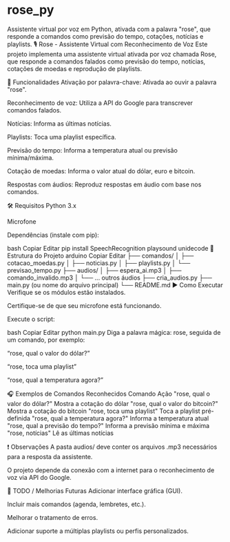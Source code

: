 # rose_py
Assistente virtual por voz em Python, ativada com a palavra "rose", que responde a comandos como previsão do tempo, cotações, notícias e playlists.
🎙️ Rose - Assistente Virtual com Reconhecimento de Voz
Este projeto implementa uma assistente virtual ativada por voz chamada Rose, que responde a comandos falados como previsão do tempo, notícias, cotações de moedas e reprodução de playlists.

🚀 Funcionalidades
Ativação por palavra-chave: Ativada ao ouvir a palavra "rose".

Reconhecimento de voz: Utiliza a API do Google para transcrever comandos falados.

Notícias: Informa as últimas notícias.

Playlists: Toca uma playlist específica.

Previsão do tempo: Informa a temperatura atual ou previsão mínima/máxima.

Cotação de moedas: Informa o valor atual do dólar, euro e bitcoin.

Respostas com áudios: Reproduz respostas em áudio com base nos comandos.

🛠️ Requisitos
Python 3.x

Microfone

Dependências (instale com pip):

bash
Copiar
Editar
pip install SpeechRecognition playsound unidecode
📁 Estrutura do Projeto
arduino
Copiar
Editar
├── comandos/
│   ├── cotacao_moedas.py
│   ├── noticias.py
│   ├── playlists.py
│   └── previsao_tempo.py
├── audios/
│   ├── espera_ai.mp3
│   ├── comando_invalido.mp3
│   └── ... outros áudios
├── cria_audios.py
├── main.py (ou nome do arquivo principal)
└── README.md
▶️ Como Executar
Verifique se os módulos estão instalados.

Certifique-se de que seu microfone está funcionando.

Execute o script:

bash
Copiar
Editar
python main.py
Diga a palavra mágica: rose, seguida de um comando, por exemplo:

“rose, qual o valor do dólar?”

“rose, toca uma playlist”

“rose, qual a temperatura agora?”

🎧 Exemplos de Comandos Reconhecidos
Comando	Ação
"rose, qual o valor do dólar?"	Mostra a cotação do dólar
"rose, qual o valor do bitcoin?"	Mostra a cotação do bitcoin
"rose, toca uma playlist"	Toca a playlist pré-definida
"rose, qual a temperatura agora?"	Informa a temperatura atual
"rose, qual a previsão do tempo?"	Informa a previsão mínima e máxima
"rose, notícias"	Lê as últimas notícias

❗ Observações
A pasta audios/ deve conter os arquivos .mp3 necessários para a resposta da assistente.

O projeto depende da conexão com a internet para o reconhecimento de voz via API do Google.

📌 TODO / Melhorias Futuras
Adicionar interface gráfica (GUI).

Incluir mais comandos (agenda, lembretes, etc.).

Melhorar o tratamento de erros.

Adicionar suporte a múltiplas playlists ou perfis personalizados.

